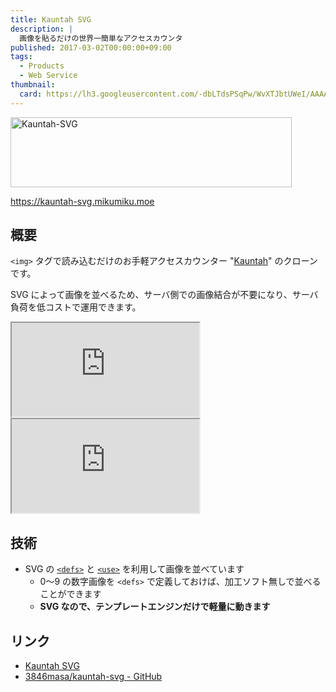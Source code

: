 ```yaml
---
title: Kauntah SVG
description: |
  画像を貼るだけの世界一簡単なアクセスカウンタ
published: 2017-03-02T00:00:00+09:00
tags:
  - Products
  - Web Service
thumbnail:
  card: https://lh3.googleusercontent.com/-dbLTdsPSqPw/WvXTJbtUWeI/AAAAAAAAAGE/SLq2WojVKmEv490TVqbHN96RgtdB-kUrwCE0YBhgL/
---
```


<img src="https://lh3.googleusercontent.com/-dbLTdsPSqPw/WvXTJbtUWeI/AAAAAAAAAGE/SLq2WojVKmEv490TVqbHN96RgtdB-kUrwCE0YBhgL/" alt="Kauntah-SVG" width="450" height="112" />

https://kauntah-svg.mikumiku.moe

## 概要

`<img>` タグで読み込むだけのお手軽アクセスカウンター "[Kauntah](https://github.com/shimobayashi/kauntah)" のクローンです。

SVG によって画像を並べるため、サーバ側での画像結合が不要になり、サーバ負荷を低コストで運用できます。

<iframe data-aspect="none" height="150" src="http://hatenablog.com/embed?url=https://github.com/3846masa/kauntah-svg"></iframe>

<iframe data-aspect="none" height="150" src="http://hatenablog.com/embed?url=https://www.moongift.jp/2018/03/kauntah-svg-%E8%90%8C%E3%81%88%E7%B3%BB%E3%82%AB%E3%82%A6%E3%83%B3%E3%82%BF%E3%83%BC/"></iframe>

## 技術

- SVG の [`<defs>`](https://developer.mozilla.org/ja/docs/Web/SVG/Element/defs) と [`<use>`](https://developer.mozilla.org/ja/docs/Web/SVG/Element/use) を利用して画像を並べています
  - 0～9 の数字画像を `<defs>` で定義しておけば、加工ソフト無しで並べることができます
  - **SVG なので、テンプレートエンジンだけで軽量に動きます**

## リンク

- [Kauntah SVG](https://kauntah-svg.mikumiku.moe)
- [3846masa/kauntah-svg - GitHub](https://github.com/3846masa/kauntah-svg)
